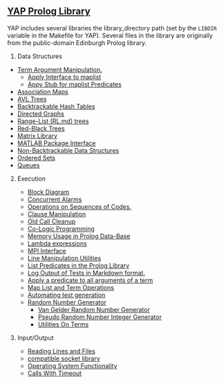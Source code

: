 
<!-- @file lib.md -->

## [YAP Prolog Library](library)

<!-- @{ -->

 YAP includes several libraries
 the library_directory path (set by the
  `LIBDIR` variable in the Makefile for YAP). Several files in the
  library are originally from the public-domain Edinburgh Prolog library.

1. Data Structures
  + [ Term Argument Manipulation.](args.md)
    + [ Apply Interface to maplist](apply_macros.md)
    + [Appy Stub for maplist Predicates](ApplyMaplist.md)
  + [ Association Maps](Assoc.md)
  + [ AVL Trees](avl.md)
  + [ Backtrackable Hash Tables](bhash.md)
  + [ Directed Graphs](dgraphs.md)
  + [ Range-List (RL.md) trees](rltrees.md)
  + [ Red-Black Trees](rbtrees.md)
  + [ Matrix Library](matrix.md)
  + [ MATLAB Package Interface](matlab.md)
  + [ Non-Backtrackable Data Structures](nb.md)
  + [ Ordered Sets](ordsets.md)
  + [ Queues](queues.md)

2. Execution
   + [ Block Diagram](block_diagram.md)
   + [ Concurrent Alarms](c_alarms.md)
   + [ Operations on Sequences of Codes.](charsio.md)
   + [ Clause Manipulation](clauses.md)
   + [ Old Call Cleanup](cleanup.md)
   + [ Co-Logic Programming](coinduction.md)
   + [ Memory Usage in Prolog Data-Base](dbusage.md)
   + [Lambda expressions](Lambda.md)
   + [ MPI Interface](lam_mpi.md)
   + [Line Manipulation Utilities](line_utils.md)
   + [ List Predicates in the Prolog Library](lists.md)
   + [ Log Output of Tests in Markdown format.](Log2MD.md)
   + [ Apply a predicate to all  arguments of a term](mapargs.md)
   + [ Map List and Term Operations](maplist.md)
   + [ Automating test generation](parameters.md)
   + [ Random Number Generator](random.md)
     + [Van Gelder Random Number Generator](prandom)
     + [ Pseudo Random Number Integer Generator](Pseudo_Random.md)
     + [ Utilities On Terms](Terms.md)
  
3. Input/Output	
   + [ Reading Lines and Files](readutil.md)	
   + [ compatible socket library](SICStus.md)
   + [   Operating System Functionality](operating_system_support.md)
   + [ Calls With Timeout](timeout.md)
